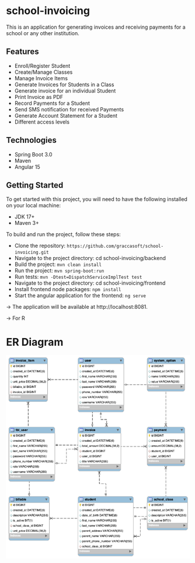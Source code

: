 # school-invoicing
This is an application for generating invoices and receiving payments for a school or any other institution.
## Features
* Enroll/Register Student
* Create/Manage Classes
* Manage Invoice Items
* Generate Invoices for Students in a Class
* Generate invoice for an individual Student
* Print Invoice as PDF
* Record Payments for a Student
* Send SMS notification for received Payments
* Generate Account Statement for a Student
* Different access levels

## Technologies
* Spring Boot 3.0
* Maven
* Angular 15
 
## Getting Started
To get started with this project, you will need to have the following installed on your local machine:

* JDK 17+
* Maven 3+


To build and run the project, follow these steps:

* Clone the repository: `https://github.com/graccasoft/school-invoicing.git`
* Navigate to the project directory: cd school-invoicing/backend
* Build the project: `mvn clean install`
* Run the project: `mvn spring-boot:run`
* Run tests:  `mvn -Dtest=DispatchServiceImplTest test`
* Navigate to the project directory: cd school-invoicing/frontend
* Install frontend node packages: `npm install`
* Start the angular application for the frontend: `ng serve`

-> The application will be available at http://localhost:8081.

-> For R

# ER Diagram
![alt text](https://github.com/graccasoft/school-invoicing/blob/main/ER.drawio.png?raw=true)
